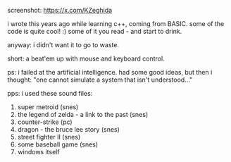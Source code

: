 screenshot:
https://x.com/KZeghida

i wrote this years ago while learning c++, coming from BASIC.
some of the code is quite cool! :)
some of it you read - and start to drink.

anyway: i didn't want it to go to waste.

short: a beat'em up with mouse and keyboard control.

ps: i failed at the artificial intelligence. had some good ideas, but then i thought:
"one cannot simulate a system that isn't understood..."

pps: i used these sound files:

1) super metroid (snes)
2) the legend of zelda - a link to the past (snes)
3) counter-strike (pc)
4) dragon - the bruce lee story (snes)
5) street fighter II (snes)
6) some baseball game (snes)
7) windows itself

